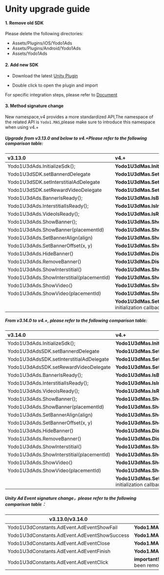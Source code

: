 # Unity upgrade guide

#### 1. Remove old SDK

Please delete the following directories:

- Assets/Plugins/iOS/Yodo1Ads
- Assets/Plugins/Android/Yodo1Ads
- Assets/Yodo1Ads

#### 2. Add new SDK

- Download the latest [Unity Plugin](https://docs.yodo1.com/download/Rivendell-SDKs/Rivendell-4.0.0.3.unitypackage)

- Double click to open the plugin and import

For specific integration steps, please refer to [Document](integration-unity.md#the-integration-steps)

#### 3. Method signature change

New namespace,v4 provides a more standardized API,The namespace of the related API is `Yodo1.MAS`,please make sure to introduce this namespace when using v4.+

##### Upgrade from v3.13.0 and below to v4.+Please refer to the following comparison table:

| v3.13.0                                   | v4.+                                                         |
| :---------------------------------------- | :----------------------------------------------------------- |
| Yodo1U3dAds.InitializeSdk();              | **Yodo1U3dMas.InitializeSdk();**                             |
| Yodo1U3dSDK.setBannerdDelegate            | **Yodo1U3dMas.SetBannerAdDelegate**                          |
| Yodo1U3dSDK.setInterstitialAdDelegate     | **Yodo1U3dMas.SetInterstitialAdDelegate**                    |
| Yodo1U3dSDK.setRewardVideoDelegate        | **Yodo1U3dMas.SetRewardedAdDelegate**                        |
| Yodo1U3dAds.BannerIsReady();              | **Yodo1U3dMas.IsBannerAdLoaded();**                          |
| Yodo1U3dAds.InterstitialIsReady();        | **Yodo1U3dMas.IsInterstitialAdLoaded();**                    |
| Yodo1U3dAds.VideoIsReady();               | **Yodo1U3dMas.IsRewardedAdLoaded();**                        |
| Yodo1U3dAds.ShowBanner();                 | **Yodo1U3dMas.ShowBannerAd();**                              |
| Yodo1U3dAds.ShowBanner(placementId)       | **Yodo1U3dMas.ShowBannerAd(placementId)**                    |
| Yodo1U3dAds.SetBannerAlign(align)         | **Yodo1U3dMas.ShowBannerAd(align)**                          |
| Yodo1U3dAds.SetBannerOffset(x, y)         | **Yodo1U3dMas.ShowBannerAd(align, x, y)**                    |
| Yodo1U3dAds.HideBanner()                  | **Yodo1U3dMas.DismissBannerAd()**                            |
| Yodo1U3dAds.RemoveBanner()                | **Yodo1U3dMas.DismissBannerAd(true)**                        |
| Yodo1U3dAds.ShowInterstitial()            | **Yodo1U3dMas.ShowInterstitialAd();**                        |
| Yodo1U3dAds.ShowInterstitial(placementId) | **Yodo1U3dMas.ShowInterstitialAd(placementId)**              |
| Yodo1U3dAds.ShowVideo()                   | **Yodo1U3dMas.ShowRewardedAd();**                            |
| Yodo1U3dAds.ShowVideo(placementId)        | **Yodo1U3dMas.ShowRewardedAd(placementId)**                  |
|                                           | **Yodo1U3dMas.SetInitializeDelegate**//Add initialization callback |




##### From v3.14.0 to v4.+, please refer to the following comparison table:

| v3.14.0                                  | v4.+                                                         |
| :--------------------------------------- | :----------------------------------------------------------- |
| Yodo1U3dAds.InitializeSdk();             | **Yodo1U3dMas.InitializeSdk();**                             |
| Yodo1U3dAdsSDK.setBannerdDelegate        | **Yodo1U3dMas.SetBannerAdDelegate**                          |
| Yodo1U3dAdsSDK.setInterstitialAdDelegate | **Yodo1U3dMas.SetInterstitialAdDelegate**                    |
| Yodo1U3dAdsSDK.setRewardVideoDelegate    | **Yodo1U3dMas.SetRewardedAdDelegate**                        |
| Yodo1U3dAds.BannerIsReady();             | **Yodo1U3dMas.IsBannerAdLoaded();**                          |
| Yodo1U3dAds.InterstitialIsReady();       | **Yodo1U3dMas.IsInterstitialAdLoaded();**                    |
| Yodo1U3dAds.VideoIsReady();              | **Yodo1U3dMas.IsRewardedAdLoaded();**                        |
| Yodo1U3dAds.ShowBanner();                | **Yodo1U3dMas.ShowBannerAd();**                              |
| Yodo1U3dAds.ShowBanner(placementId)      | **Yodo1U3dMas.ShowBannerAd(placementId)**                    |
| Yodo1U3dAds.SetBannerAlign(align)        | **Yodo1U3dMas.ShowBannerAd(align)**                          |
| Yodo1U3dAds.SetBannerOffset(x, y)        | **Yodo1U3dMas.ShowBannerAd(align, x, y)**                    |
| Yodo1U3dAds.HideBanner()                 | **Yodo1U3dMas.DismissBannerAd()**                            |
| Yodo1U3dAds.RemoveBanner()               | **Yodo1U3dMas.DismissBannerAd(true)**                        |
| Yodo1U3dAds.ShowInterstitial()           | **Yodo1U3dMas.ShowInterstitialAd();**                        |
| Yodo1U3dAds.ShowInterstitial(placementId)| **Yodo1U3dMas.ShowInterstitialAd(placementId)**              |
| Yodo1U3dAds.ShowVideo()                  | **Yodo1U3dMas.ShowRewardedAd();**                            |
| Yodo1U3dAds.ShowVideo(placementId)       | **Yodo1U3dMas.ShowRewardedAd(placementId)**                  |
|                                          | **Yodo1U3dMas.SetInitializeDelegate** //Add initialization callback |

##### Unity Ad Event signature change，please refer to the following comparison table：

| v3.13.0/v3.14.0                              | v4.+                                                         |
| -------------------------------------------- | ------------------------------------------------------------ |
| Yodo1U3dConstants.AdEvent.AdEventShowFail    | **Yodo1.MAS.Yodo1U3dAdEvent.AdError**                        |
| Yodo1U3dConstants.AdEvent.AdEventShowSuccess | **Yodo1.MAS.Yodo1U3dAdEvent.AdOpened**                       |
| Yodo1U3dConstants.AdEvent.AdEventClose       | **Yodo1.MAS.Yodo1U3dAdEvent.AdClosed**                       |
| Yodo1U3dConstants.AdEvent.AdEventFinish      | **Yodo1.MAS.Yodo1U3dAdEvent.AdReward**                       |
| Yodo1U3dConstants.AdEvent.AdEventClick       | **important!** The `AdEventClick` event has been removed in 4.0.0.0 and above |
